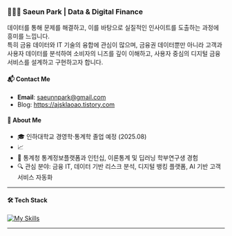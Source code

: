 ### 👩🏻‍💻 Saeun Park | Data & Digital Finance  
데이터를 통해 문제를 해결하고, 이를 바탕으로 실질적인 인사이트를 도출하는 과정에 흥미를 느낍니다.  
특히 금융 데이터와 IT 기술의 융합에 관심이 많으며, 금융권 데이터뿐만 아니라 고객과 사용자 데이터를 분석하여 소비자의 니즈를 깊이 이해하고, 사용자 중심의 디지털 금융 서비스를 설계하고 구현하고자 합니다.

#### 📬 Contact Me
- **Email**: [saeunnpark@gmail.com](mailto:saeunnpark@gmail.com)
- Blog: https://ajsklaoao.tistory.com


#### 📌 About Me
- 🎓 인하대학교 경영학·통계학 졸업 예정 (2025.08)
- 📈 
- 💼 통계청 통계정보플랫폼과 인턴십, 이론통계 및 딥러닝 학부연구생 경험
- 🔍 관심 분야: 금융 IT, 데이터 기반 리스크 분석, 디지털 뱅킹 플랫폼, AI 기반 고객 서비스 자동화

---


#### 🛠️ Tech Stack
[![My Skills](https://skillicons.dev/icons?i=py,sklearn,r,mysql,java,html,css,js,vue,notion,figma,github,git)](https://skillicons.dev)


---

